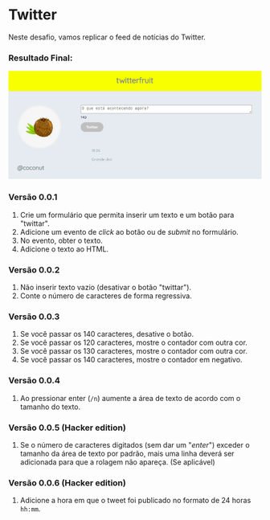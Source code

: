 ﻿# Twitter

Neste desafio, vamos replicar o feed de notícias do Twitter.

### Resultado Final:

![Print da tela do projeto de replica do feed do Twitter](https://github.com/camebastos/twitter/blob/master/src/assets/print.png?raw=true)

### Versão 0.0.1

1.  Crie um formulário que permita inserir um texto e um botão para "twittar".
2.  Adicione um evento de  _click_  ao botão ou de  _submit_  no formulário.
3.  No evento, obter o texto.
4.  Adicione o texto ao HTML.

### Versão 0.0.2

1.  Não inserir texto vazio (desativar o botão "twittar").
2.  Conte o número de caracteres de forma regressiva.

### Versão 0.0.3

1.  Se você passar os 140 caracteres, desative o botão.
2.  Se você passar os 120 caracteres, mostre o contador com outra cor.
3.  Se você passar os 130 caracteres, mostre o contador com outra cor.
4.  Se você passar os 140 caracteres, mostre o contador em negativo.

### Versão 0.0.4

1.  Ao pressionar enter (`/n`) aumente a área de texto de acordo com o tamanho do texto.

### Versão 0.0.5 (Hacker edition)

1.  Se o número de caracteres digitados (sem dar um "_enter_") exceder o tamanho da área de texto por padrão, mais uma linha deverá ser adicionada para que a rolagem não apareça. (Se aplicável)

### Versão 0.0.6 (Hacker edition)

1.  Adicione a hora em que o tweet foi publicado no formato de 24 horas  `hh:mm`.
